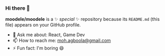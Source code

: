 ### Hi there 👋

**moodele/moodele** is a ✨ _special_ ✨ repository because its `README.md` (this file) appears on your GitHub profile.

- 💬 Ask me about: React, Game Dev
- 📫 How to reach me: moh.agboola@gmail.com
- ⚡ Fun fact: I'm boring 😄
